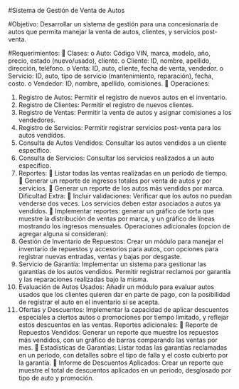 #Sistema de Gestión de Venta de Autos

#Objetivo: 
Desarrollar un sistema de gestión para una concesionaria de autos que permita
manejar la venta de autos, clientes, y servicios post-venta.

#Requerimientos:
 Clases:
o Auto: Código VIN, marca, modelo, año, precio, estado (nuevo/usado), cliente.
o Cliente: ID, nombre, apellido, dirección, teléfono.
o Venta: ID, auto, cliente, fecha de venta, vendedor.
o Servicio: ID, auto, tipo de servicio (mantenimiento, reparación), fecha, costo.
o Vendedor: ID, nombre, apellido, comisiones.
 Operaciones:
1. Registro de Autos: Permitir el registro de nuevos autos en el inventario.
2. Registro de Clientes: Permitir el registro de nuevos clientes.
3. Registro de Ventas: Permitir la venta de autos y asignar comisiones a los
vendedores.
4. Registro de Servicios: Permitir registrar servicios post-venta para los autos
vendidos.
5. Consulta de Autos Vendidos: Consultar los autos vendidos a un cliente
específico.
6. Consulta de Servicios: Consultar los servicios realizados a un auto
específico.
7. Reportes:
 Listar todas las ventas realizadas en un periodo de tiempo.
 Generar un reporte de ingresos totales por venta de autos y por
servicios.
 Generar un reporte de los autos más vendidos por marca.
Dificultad Extra:
 Incluir validaciones: Verificar que los autos no puedan venderse dos veces. Los
servicios deben estar asociados a autos ya vendidos.
 Implementar reportes: generar un gráfico de torta que muestre la distribución de
ventas por marca, y un gráfico de líneas mostrando los ingresos mensuales.
Operaciones adicionales (opcion de agregar alguna si consideran):
1. Gestión de Inventario de Repuestos: Crear un módulo para manejar el inventario
de repuestos y accesorios para autos, con opciones para registrar nuevas entradas,
ventas y bajas por desgaste.
2. Servicio de Garantía: Implementar un sistema para gestionar las garantías de los
autos vendidos. Permitir registrar reclamos por garantía y las reparaciones
realizadas bajo la misma.
3. Evaluación de Autos Usados: Añadir un módulo para evaluar autos usados que los
clientes quieren dar en parte de pago, con la posibilidad de registrar el auto en el
inventario si se acepta.
4. Ofertas y Descuentos: Implementar la capacidad de aplicar descuentos especiales
a ciertos autos o promociones por tiempo limitado, y reflejar estos descuentos en
las ventas.
Reportes adicionales:
 Reporte de Repuestos Vendidos: Generar un reporte que muestre los repuestos
más vendidos, con un gráfico de barras comparando las ventas por mes.
 Estadísticas de Garantías: Listar todas las garantías reclamadas en un periodo,
con detalles sobre el tipo de falla y el costo cubierto por la garantía.
 Informe de Descuentos Aplicados: Crear un reporte que muestre el total de
descuentos aplicados en un periodo, desglosado por tipo de auto y promoción.
